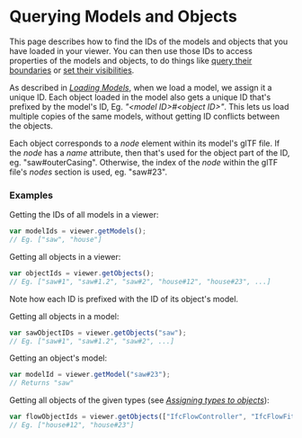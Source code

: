 # Querying Models and Objects

This page describes how to find the IDs of the models and objects that you have loaded in your viewer. You can then use
those IDs to access properties of the models and objects, to do things like [query their boundaries](queryingBoundaries.md)
or [set their visibilities](visibility.md).

As described in [_Loading Models_](loadingModels.md), when we load a model, we assign it a unique ID. Each object loaded
in the model also gets a unique ID that's prefixed by the model's ID, Eg. _"&lt;model ID&gt;\#&lt;object ID&gt;"_. This
lets us load multiple copies of the same models, without getting ID conflicts between the objects.

Each object corresponds to a _node_ element within its model's glTF file. If the _node_ has a _name_ attribute, then
that's used for the object part of the ID, eg. "saw\#outerCasing". Otherwise, the index of the _node_ within the glTF
file's _nodes_ section is used, eg. "saw\#23".

### Examples

Getting the IDs of all models in a viewer:

```javascript
var modelIds = viewer.getModels();
// Eg. ["saw", "house"]
```

Getting all objects in a viewer:

```javascript
var objectIds = viewer.getObjects();
// Eg. ["saw#1", "saw#1.2", "saw#2", "house#12", "house#23", ...]
```

Note how each ID is prefixed with the ID of its object's model.

Getting all objects in a model:

```javascript
var sawObjectIDs = viewer.getObjects("saw");
// Eg. ["saw#1", "saw#1.2", "saw#2", ...]
```

Getting an object's model:

```javascript
var modelId = viewer.getModel("saw#23");
// Returns "saw"
```

Getting all objects of the given types \(see [_Assigning types to objects_](assigningTypesToObjects.md)\):

```javascript
var flowObjectIds = viewer.getObjects(["IfcFlowController", "IfcFlowFitting"]);
// Eg. ["house#12", "house#23"]
```



